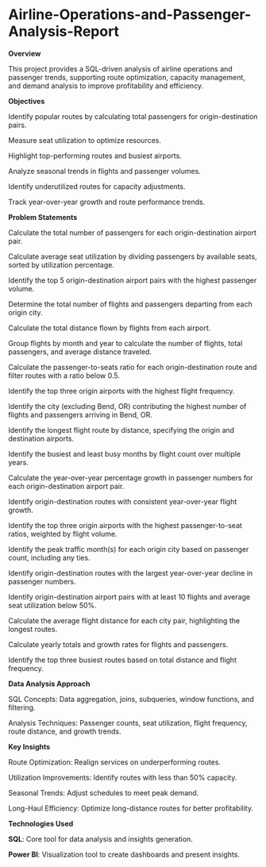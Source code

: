 # Airline-Operations-and-Passenger-Analysis-Report
**Overview**

This project provides a SQL-driven analysis of airline operations and passenger trends, supporting route optimization, capacity management, and demand analysis to improve profitability and efficiency.

**Objectives**

Identify popular routes by calculating total passengers for origin-destination pairs.

Measure seat utilization to optimize resources.

Highlight top-performing routes and busiest airports.

Analyze seasonal trends in flights and passenger volumes.

Identify underutilized routes for capacity adjustments.

Track year-over-year growth and route performance trends.

**Problem Statements**

Calculate the total number of passengers for each origin-destination airport pair.

Calculate average seat utilization by dividing passengers by available seats, sorted by utilization percentage.

Identify the top 5 origin-destination airport pairs with the highest passenger volume.

Determine the total number of flights and passengers departing from each origin city.

Calculate the total distance flown by flights from each airport.

Group flights by month and year to calculate the number of flights, total passengers, and average distance traveled.

Calculate the passenger-to-seats ratio for each origin-destination route and filter routes with a ratio below 0.5.

Identify the top three origin airports with the highest flight frequency.

Identify the city (excluding Bend, OR) contributing the highest number of flights and passengers arriving in Bend, OR.

Identify the longest flight route by distance, specifying the origin and destination airports.

Identify the busiest and least busy months by flight count over multiple years.

Calculate the year-over-year percentage growth in passenger numbers for each origin-destination airport pair.

Identify origin-destination routes with consistent year-over-year flight growth.

Identify the top three origin airports with the highest passenger-to-seat ratios, weighted by flight volume.

Identify the peak traffic month(s) for each origin city based on passenger count, including any ties.

Identify origin-destination routes with the largest year-over-year decline in passenger numbers.

Identify origin-destination airport pairs with at least 10 flights and average seat utilization below 50%.

Calculate the average flight distance for each city pair, highlighting the longest routes.

Calculate yearly totals and growth rates for flights and passengers.

Identify the top three busiest routes based on total distance and flight frequency.

**Data Analysis Approach**

SQL Concepts: Data aggregation, joins, subqueries, window functions, and filtering.

Analysis Techniques: Passenger counts, seat utilization, flight frequency, route distance, and growth trends.

**Key Insights**

Route Optimization: Realign services on underperforming routes.

Utilization Improvements: Identify routes with less than 50% capacity.

Seasonal Trends: Adjust schedules to meet peak demand.

Long-Haul Efficiency: Optimize long-distance routes for better profitability.

**Technologies Used**

**SQL**: Core tool for data analysis and insights generation.

**Power BI**: Visualization tool to create dashboards and present insights.

